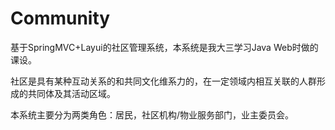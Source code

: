# Community

基于SpringMVC+Layui的社区管理系统，本系统是我大三学习Java Web时做的课设。

社区是具有某种互动关系的和共同文化维系力的，在一定领域内相互关联的人群形成的共同体及其活动区域。

本系统主要分为两类角色：居民，社区机构/物业服务部门，业主委员会。






